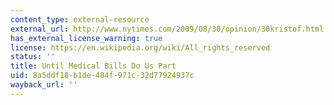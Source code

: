 ```yaml
---
content_type: external-resource
external_url: http://www.nytimes.com/2009/08/30/opinion/30kristof.html
has_external_license_warning: true
license: https://en.wikipedia.org/wiki/All_rights_reserved
status: ''
title: Until Medical Bills Do Us Part
uid: 8a5ddf18-b1de-484f-971c-32d77924937c
wayback_url: ''
---
```

